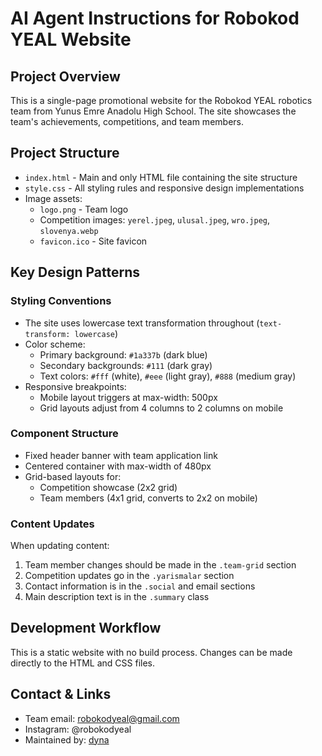 # AI Agent Instructions for Robokod YEAL Website

## Project Overview
This is a single-page promotional website for the Robokod YEAL robotics team from Yunus Emre Anadolu High School. The site showcases the team's achievements, competitions, and team members.

## Project Structure
- `index.html` - Main and only HTML file containing the site structure
- `style.css` - All styling rules and responsive design implementations
- Image assets:
  - `logo.png` - Team logo
  - Competition images: `yerel.jpeg`, `ulusal.jpeg`, `wro.jpeg`, `slovenya.webp`
  - `favicon.ico` - Site favicon

## Key Design Patterns

### Styling Conventions
- The site uses lowercase text transformation throughout (`text-transform: lowercase`)
- Color scheme:
  - Primary background: `#1a337b` (dark blue)
  - Secondary backgrounds: `#111` (dark gray)
  - Text colors: `#fff` (white), `#eee` (light gray), `#888` (medium gray)
- Responsive breakpoints:
  - Mobile layout triggers at max-width: 500px
  - Grid layouts adjust from 4 columns to 2 columns on mobile

### Component Structure
- Fixed header banner with team application link
- Centered container with max-width of 480px
- Grid-based layouts for:
  - Competition showcase (2x2 grid)
  - Team members (4x1 grid, converts to 2x2 on mobile)

### Content Updates
When updating content:
1. Team member changes should be made in the `.team-grid` section
2. Competition updates go in the `.yarismalar` section
3. Contact information is in the `.social` and email sections
4. Main description text is in the `.summary` class

## Development Workflow
This is a static website with no build process. Changes can be made directly to the HTML and CSS files.

## Contact & Links
- Team email: robokodyeal@gmail.com
- Instagram: @robokodyeal
- Maintained by: [dyna](https://github.com/omerdynasty)